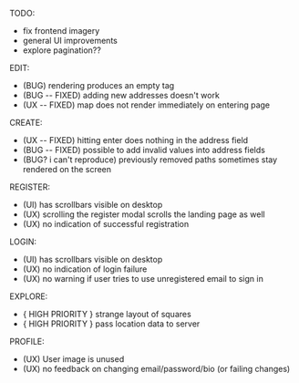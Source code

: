 TODO:
- fix frontend imagery
- general UI improvements
- explore pagination??

EDIT:
- (BUG) rendering produces an empty tag
- (BUG -- FIXED) adding new addresses doesn't work
- (UX -- FIXED) map does not render immediately on entering page

CREATE:
- (UX -- FIXED) hitting enter does nothing in the address field
- (BUG -- FIXED) possible to add invalid values into address fields
- (BUG? i can't reproduce) previously removed paths sometimes stay rendered on the screen

REGISTER:
- (UI) has scrollbars visible on desktop
- (UX) scrolling the register modal scrolls the landing page as well
- (UX) no indication of successful registration

LOGIN:
- (UI) has scrollbars visible on desktop
- (UX) no indication of login failure
- (UX) no warning if user tries to use unregistered email to sign in

EXPLORE:
- { HIGH PRIORITY } strange layout of squares
- { HIGH PRIORITY } pass location data to server

PROFILE:
- (UX) User image is unused
- (UX) no feedback on changing email/password/bio (or failing changes)
